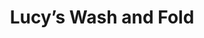 ---
title: "Lucy’s Wash and Fold"
url: /campbell/lucys-wash-and-fold-south-bascom-avenue/
shop: laundry
---